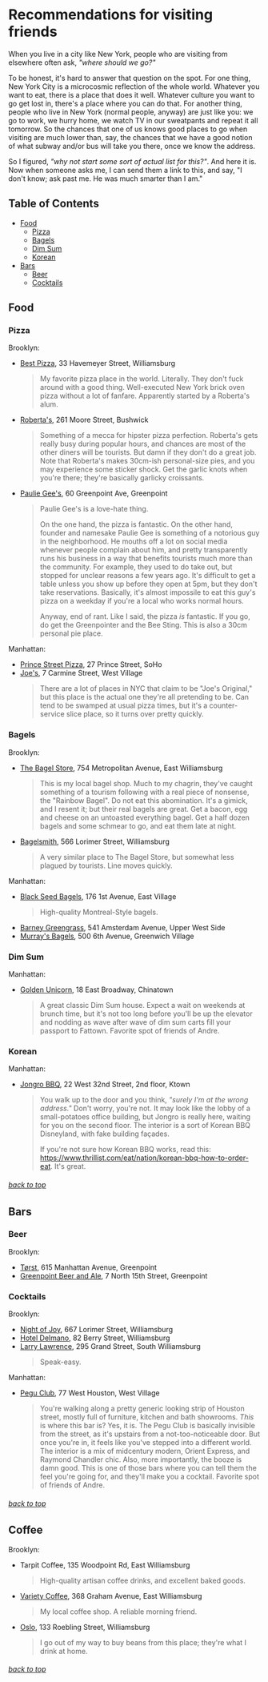 # Recommendations for visiting friends
When you live in a city like New York, people who are visiting from elsewhere often ask, *"where should we go?"*

To be honest, it's hard to answer that question on the spot. For one thing, New York City is a microcosmic reflection of the whole world. Whatever you want to eat, there is a place that does it well. Whatever culture you want to go get lost in, there's a place where you can do that. For another thing, people who live in New York (normal people, anyway) are just like you: we go to work, we hurry home, we watch TV in our sweatpants and repeat it all tomorrow. So the chances that one of us knows good places to go when visiting are much lower than, say, the chances that we have a good notion of what subway and/or bus will take you there, once we know the address.

So I figured, *"why not start some sort of actual list for this?"*. And here it is. Now when someone asks me, I can send them a link to this, and say, "I don't know; ask past me. He was much smarter than I am."

## Table of Contents
* [Food](#food)
    * [Pizza](#pizza)
    * [Bagels](#bagels)
	* [Dim Sum](#dim-sum)
	* [Korean](#korean)
* [Bars](#bars)
	* [Beer](#beer)
	* [Cocktails](#cocktails)

## Food

### Pizza

Brooklyn:
* [Best Pizza](http://www.best.piz.za.com), 33 Havemeyer Street, Williamsburg
	> My favorite pizza place in the world. Literally. They don't fuck around with a good thing. Well-executed New York brick oven pizza without a lot of fanfare. Apparently started by a Roberta's alum.
* [Roberta's](http://robertaspizza.com), 261 Moore Street, Bushwick
	> Something of a mecca for hipster pizza perfection. Roberta's gets really busy during popular hours, and chances are most of the other diners will be tourists. But damn if they don't do a great job. Note that Roberta's makes 30cm-ish personal-size pies, and you may experience some sticker shock. Get the garlic knots when you're there; they're basically garlicky croissants.
* [Paulie Gee's](http://pauliegee.com), 60 Greenpoint Ave, Greenpoint
	> Paulie Gee's is a love-hate thing. 
	>  
	> On the one hand, the pizza is fantastic. On the other hand, founder and namesake Paulie Gee is something of a notorious guy in the neighborhood. He mouths off a lot on social media whenever people complain about him, and pretty transparently runs his business in a way that benefits tourists much more than the community. For example, they used to do take out, but stopped for unclear reasons a few years ago. It's difficult to get a table unless you show up before they open at 5pm, but they don't take reservations. Basically, it's almost impossile to eat this guy's pizza on a weekday if you're a local who works normal hours. 
	>  
	> Anyway, end of rant. Like I said, the pizza *is* fantastic. If you go, do get the Greenpointer and the Bee Sting. This is also a 30cm personal pie place.

Manhattan:
* [Prince Street Pizza](http://princestpizzanewyork.com), 27 Prince Street, SoHo
* [Joe's](http://www.joespizzanyc.com), 7 Carmine Street, West Village
	> There are a lot of places in NYC that claim to be "Joe's Original," but this place is the actual one they're all pretending to be. Can tend to be swamped at usual pizza times, but it's a counter-service slice place, so it turns over pretty quickly.

### Bagels

Brooklyn:
* [The Bagel Store](http://thebagelstoreonline.com), 754 Metropolitan Avenue, East Williamsburg
	> This is my local bagel shop. Much to my chagrin, they've caught something of a tourism following with a real piece of nonsense, the "Rainbow Bagel". Do not eat this abomination. It's a gimick, and I resent it; but their real bagels are great. Get a bacon, egg and cheese on an untoasted everything bagel. Get a half dozen bagels and some schmear to go, and eat them late at night.
* [Bagelsmith](http://bagelsmith.com), 566 Lorimer Street, Williamsburg
	> A very similar place to The Bagel Store, but somewhat less plagued by tourists. Line moves quickly.

Manhattan:
* [Black Seed Bagels](https://www.blackseedbagels.com), 176 1st Avenue, East Village
	> High-quality Montreal-Style bagels.
* [Barney Greengrass](https://www.barneygreengrass.com), 541 Amsterdam Avenue, Upper West Side
* [Murray's Bagels](http://www.murraysbagels.com), 500 6th Avenue, Greenwich Village

### Dim Sum

Manhattan:
* [Golden Unicorn](http://goldenunicornnyc.com), 18 East Broadway, Chinatown
	> A great classic Dim Sum house. Expect a wait on weekends at brunch time, but it's not too long before you'll be up the elevator and nodding as wave after wave of dim sum carts fill your passport to Fattown. Favorite spot of friends of Andre.

### Korean

Manhattan:
* [Jongro BBQ](http://jongrobbqny.com), 22 West 32nd Street, 2nd floor, Ktown
	> You walk up to the door and you think, *"surely I'm at the wrong address."* Don't worry, you're not. It may look like the lobby of a small-potatoes office building, but Jongro is really here, waiting for you on the second floor. The interior is a sort of Korean BBQ Disneyland, with fake building façades.
	>  
	> If you're not sure how Korean BBQ works, read this: https://www.thrillist.com/eat/nation/korean-bbq-how-to-order-eat. It's great.

###### [back to top](#table-of-contents)

## Bars

### Beer

Brooklyn:
* [Tørst](http://torstnyc.com), 615 Manhattan Avenue, Greenpoint
* [Greenpoint Beer and Ale](http://greenpointbeer.com), 7 North 15th Street, Greenpoint

### Cocktails

Brooklyn:
* [Night of Joy](http://nightofjoybar.com), 667 Lorimer Street, Williamsburg
* [Hotel Delmano](http://hoteldelmano.com), 82 Berry Street, Williamsburg
* [Larry Lawrence](http://larrylawrencebar.com), 295 Grand Street, South Williamsburg
	> Speak-easy.

Manhattan:
* [Pegu Club](http://www.peguclub.com/), 77 West Houston, West Village
	> You're walking along a pretty generic looking strip of Houston street, mostly full of furniture, kitchen and bath showrooms. *This* is where this bar is? Yes, it is. The Pegu Club is basically invisible from the street, as it's upstairs from a not-too-noticeable door. But once you're in, it feels like you've stepped into a different world. The interior is a mix of midcentury modern, Orient Express, and Raymond Chandler chic. Also, more importantly, the booze is damn good. This is one of those bars where you can tell them the feel you're going for, and they'll make you a cocktail. Favorite spot of friends of Andre.

###### [back to top](#table-of-contents)

## Coffee

Brooklyn:
* Tarpit Coffee, 135 Woodpoint Rd, East Williamsburg
	> High-quality artisan coffee drinks, and excellent baked goods.
* [Variety Coffee](https://varietycoffeeroasters.com), 368 Graham Avenue, East Williamsburg
	> My local coffee shop. A reliable morning friend.
* [Oslo](http://oslocoffee.com), 133 Roebling Street, Williamsburg
	> I go out of my way to buy beans from this place; they're what I drink at home.

###### [back to top](#table-of-contents)
